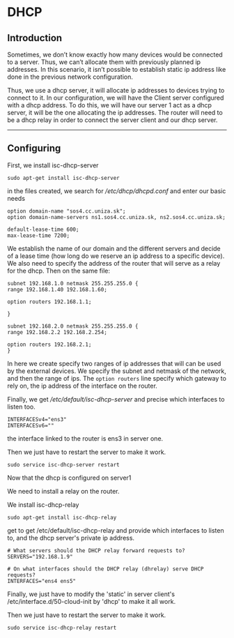 # DHCP

## Introduction

Sometimes, we don’t know exactly how many devices would be connected to a server. Thus, we can’t allocate them with previously planned ip addresses. In this scenario, it isn’t possible to establish static ip address like done in the previous network configuration.

Thus, we use a dhcp server, it will allocate ip addresses to devices trying to connect to it.
In our configuration, we will have the Client server configured with a dhcp address.
To do this, we will have our server 1 act as a dhcp server, it will be the one allocating the ip addresses. The router will need to be a dhcp relay in order to connect the server client and our dhcp server.

---

## Configuring

First, we install isc-dhcp-server

```
sudo apt-get install isc-dhcp-server
```

in the files created, we search for _/etc/dhcp/dhcpd.conf_ and enter our basic needs

```
option domain-name "sos4.cc.uniza.sk";
option domain-name-servers ns1.sos4.cc.uniza.sk, ns2.sos4.cc.uniza.sk;

default-lease-time 600;
max-lease-time 7200;
```

We establish the name of our domain and the different servers and decide of a lease time (how long do we reserve an ip address to a specific device).
We also need to specify the address of the router that will serve as a relay for the dhcp.
Then on the same file:

```
subnet 192.168.1.0 netmask 255.255.255.0 {
range 192.168.1.40 192.168.1.60;

option routers 192.168.1.1;

}

subnet 192.168.2.0 netmask 255.255.255.0 {
range 192.168.2.2 192.168.2.254;

option routers 192.168.2.1;
}
```

In here we create specify two ranges of ip addresses that will can be used by the external devices. We specify the subnet and netmask of the network, and then the range of ips.
The `option routers` line specify which gateway to rely on, the ip address of the interface on the router.

Finally, we get _/etc/default/isc-dhcp-server_
and precise which interfaces to listen too.

```
INTERFACESv4="ens3"
INTERFACESv6=""
```

the interface linked to the router is ens3 in server one.

Then we just have to restart the server to make it work.

```
sudo service isc-dhcp-server restart
```

Now that the dhcp is configured on server1

We need to install a relay on the router.

We install isc-dhcp-relay

```
sudo apt-get install isc-dhcp-relay
```

get to get /etc/default/isc-dhcp-relay
and provide which interfaces to listen to, and the dhcp server's private ip address.

```
# What servers should the DHCP relay forward requests to?
SERVERS="192.168.1.9"

# On what interfaces should the DHCP relay (dhrelay) serve DHCP requests?
INTERFACES="ens4 ens5"
```

Finally, we just have to modify the 'static' in server client's /etc/interface.d/50-cloud-init by 'dhcp' to make it all work.


Then we just have to restart the server to make it work.

```
sudo service isc-dhcp-relay restart
```

